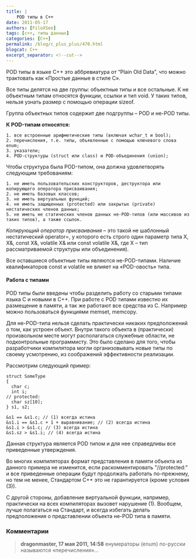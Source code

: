 ```yaml
---
title: |
    POD типы в C++
date: 2011-05-17
authors: [FiloXSee]
tags: [c++, типы данных]
categories: [C++]
permalink: /blog/c_plus_plus/470.html
blogcat: C++
excerpt_separator: <!--cut-->
---
```


POD типы в языке C++ это аббревиатура от “Plain Old Data”, что можно трактовать как «Простые данные в стиле C».

<!--cut-->


Все типы делятся на две группы: объектные типы и все остальные. К не объектным типам относятся функции, ссылки и тип void. У таких типов, нельзя узнать размер с помощью операции sizeof.

Группа объектных типов содержит две подгруппы – POD и не-POD типы.

**К POD-типам относятся:**

```
1. все встроенные арифметические типы (включая wchar_t и bool);
2. перечисления, т.е. типы, объявленные с помощью ключевого слова enum;
3. указатели;
4. POD-структуры (struct или class) и POD-объединения (union);
```


Чтобы структура была POD-типом, она должна удовлетворять следующим требованиям:

```
1. не иметь пользовательских конструкторов, деструктора или копирующего оператора присваивания;
2. не иметь базовых классов;
3. не иметь виртуальных функций;
4. не иметь защищенных (protected) или закрытых (private) нестатических членов данных;
5. не иметь не статических членов данных не-POD-типов (или массивов из таких типов), а также ссылок.
```


_Копирующий оператор присваивания_ – это такой не шаблонный нестатический operator=, у которого есть строго один параметр типа X, X&, const X&, volatile X& или const volatile X&, где X – тип рассматриваемой структуры или объединения).

Все оставшиеся объектные типы являются не-POD-типами. Наличие квалификаторов const и volatile не влияет на «POD-овость» типа.

#### Работа с типами


POD типы были введены чтобы разделить работу со старыми типами языка С и новыми в С++. При работе с POD типами известно их размещение в памяти, а так же работают все средства из С. Например можно пользоваться функциями memset, memcopy.

Для не-POD-типа нельзя сделать практически никаких предположений о том, как устроен объект. Внутри такого объекта в (практически) произвольном месте могут располагаться служебные области, не подконтрольные программисту. Это было сделано для того, чтобы разработчики компилятора могли организовывать новые типы по своему усмотрению, из соображений эффективности реализации.

Рассмотрим следующий пример:

```
struct SomeType
{
  char c;
  int i;
// protected:
  char sz[10];
} s1, s2;
 
&s1 == &s1.c; // (1) всегда истина
&s1.i == &s1.c + 1 + выравнивание; // (2) всегда истина
&s1.i > &s1.c; // (3) всегда истина
&s1.sz > &s1.i; // (4) всегда истина
```


Данная структура является POD типом и для нее справедливы все приведенные утверждения.

Во многих компиляторах формат представления в памяти объекта из данного примера не изменится, если раскомментировать "//protected:" и все приведенные операции будут продолжать работать по-прежнему, но тем не менее, Стандартом С++ это не гарантируется (кроме условия (3)).

С другой стороны, добавление виртуальной функции, например, практически на всех компиляторах вызовет нарушение (1). Вообщем, лучше полагаться на Стандарт, и всегда избегать делать предположения о представлении объекта не-POD типа в памяти.

### Комментарии

> **dragonmaster, 17 мая 2011, 14:58**
> енумераторы (enum) по-русски называются «перечисления»…
